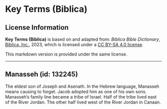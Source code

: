 # Key Terms (Biblica)

## License Information

**Key Terms (Biblica)** is based on and adapted from: _Biblica Bible Dictionary_, [Biblica, Inc.](https://www.biblica.com/), 2023, which is licensed under a [CC BY-SA 4.0 license](https://creativecommons.org/licenses/by-sa/4.0/legalcode.en).

This markdown version is provided under the same license.



--------------------------------

## Manasseh (id: 132245)

The eldest son of Joseph and Asenath. In the Hebrew language, Manasseh means causing to forget. Jacob adopted him as one of his own sons. Manasseh’s family line became a tribe of Israel. Half of the tribe lived east of the River Jordan. The other half lived west of the River Jordan in Canaan.


